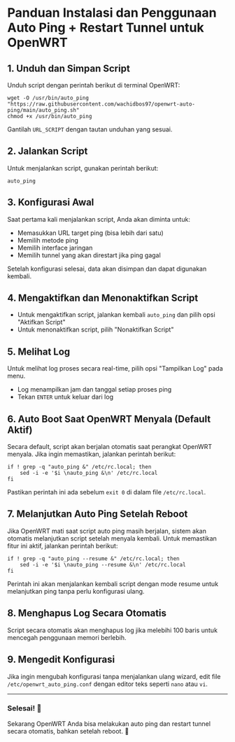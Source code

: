 # Panduan Instalasi dan Penggunaan Auto Ping + Restart Tunnel untuk OpenWRT

## 1. Unduh dan Simpan Script
Unduh script dengan perintah berikut di terminal OpenWRT:
```
wget -O /usr/bin/auto_ping "https://raw.githubusercontent.com/wachidbos97/openwrt-auto-ping/main/auto_ping.sh"
chmod +x /usr/bin/auto_ping
```
Gantilah `URL_SCRIPT` dengan tautan unduhan yang sesuai.

## 2. Jalankan Script
Untuk menjalankan script, gunakan perintah berikut:
```
auto_ping
```

## 3. Konfigurasi Awal
Saat pertama kali menjalankan script, Anda akan diminta untuk:
- Memasukkan URL target ping (bisa lebih dari satu)
- Memilih metode ping
- Memilih interface jaringan
- Memilih tunnel yang akan direstart jika ping gagal

Setelah konfigurasi selesai, data akan disimpan dan dapat digunakan kembali.

## 4. Mengaktifkan dan Menonaktifkan Script
- Untuk mengaktifkan script, jalankan kembali `auto_ping` dan pilih opsi "Aktifkan Script"
- Untuk menonaktifkan script, pilih "Nonaktifkan Script"

## 5. Melihat Log
Untuk melihat log proses secara real-time, pilih opsi "Tampilkan Log" pada menu.
- Log menampilkan jam dan tanggal setiap proses ping
- Tekan `ENTER` untuk keluar dari log

## 6. Auto Boot Saat OpenWRT Menyala (Default Aktif)
Secara default, script akan berjalan otomatis saat perangkat OpenWRT menyala. Jika ingin memastikan, jalankan perintah berikut:
```
if ! grep -q "auto_ping &" /etc/rc.local; then
    sed -i -e '$i \nauto_ping &\n' /etc/rc.local
fi
```
Pastikan perintah ini ada sebelum `exit 0` di dalam file `/etc/rc.local`.

## 7. Melanjutkan Auto Ping Setelah Reboot
Jika OpenWRT mati saat script auto ping masih berjalan, sistem akan otomatis melanjutkan script setelah menyala kembali. Untuk memastikan fitur ini aktif, jalankan perintah berikut:
```
if ! grep -q "auto_ping --resume &" /etc/rc.local; then
    sed -i -e '$i \nauto_ping --resume &\n' /etc/rc.local
fi
```
Perintah ini akan menjalankan kembali script dengan mode resume untuk melanjutkan ping tanpa perlu konfigurasi ulang.

## 8. Menghapus Log Secara Otomatis
Script secara otomatis akan menghapus log jika melebihi 100 baris untuk mencegah penggunaan memori berlebih.

## 9. Mengedit Konfigurasi
Jika ingin mengubah konfigurasi tanpa menjalankan ulang wizard, edit file `/etc/openwrt_auto_ping.conf` dengan editor teks seperti `nano` atau `vi`.

---
### Selesai! 🎉
Sekarang OpenWRT Anda bisa melakukan auto ping dan restart tunnel secara otomatis, bahkan setelah reboot. 🚀

